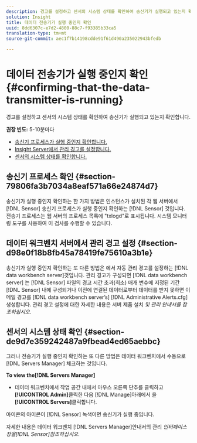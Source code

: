 ```yaml
---
description: 경고를 설정하고 센서의 시스템 상태를 확인하여 송신기가 실행되고 있는지 확인합니다.
solution: Insight
title: 데이터 전송기가 실행 중인지 확인
uuid: 8dd6307c-e7d2-4800-88c7-f93385b33ca5
translation-type: tm+mt
source-git-commit: aec1f7b14198cdde91f61d490a235022943bfedb

---
```



# 데이터 전송기가 실행 중인지 확인{#confirming-that-the-data-transmitter-is-running}

경고를 설정하고 센서의 시스템 상태를 확인하여 송신기가 실행되고 있는지 확인합니다.

**권장 빈도:** 5-10분마다

* [송신기 프로세스가 실행 중인지 확인합니다.](../../../home/c-snsr-ovrvw/admin-sensor/c-data-trmtr-rng.md#section-79806fa3b7034a8eaf571a66e24874d7)
* [Insight Server에서 관리 경고를 설정합니다.](../../../home/c-snsr-ovrvw/admin-sensor/c-data-trmtr-rng.md#section-d98e0f18b8fb45a78419fe75610a3b1e)
* [센서의 시스템 상태를 확인합니다.](../../../home/c-snsr-ovrvw/admin-sensor/c-data-trmtr-rng.md#section-de9d7e359242487a9fbead4ed65aebbc)

## 송신기 프로세스 확인 {#section-79806fa3b7034a8eaf571a66e24874d7}

송신기가 실행 중인지 확인하는 한 가지 방법은 인스턴스가 설치된 각 웹 서버에서 [!DNL Sensor] 송신기 프로세스가 실행 중인지 확인하는 [!DNL Sensor] 것입니다. 전송기 프로세스는 웹 서버의 프로세스 목록에 &quot;txlogd&quot;로 표시됩니다. 시스템 모니터링 도구를 사용하여 이 검사를 수행할 수 있습니다.

## 데이터 워크벤치 서버에서 관리 경고 설정 {#section-d98e0f18b8fb45a78419fe75610a3b1e}

송신기가 실행 중인지 확인하는 또 다른 방법은 에서 자동 관리 경고를 설정하는 [!DNL data workbench server]것입니다. 관리 경고가 구성되면 [!DNL data workbench server] 는 [!DNL Sensor] 파일의 경고 시간 초과(최소) 매개 변수에 지정된 기간 [!DNL Sensor] 내에 구성되거나 이전에 연결된 데이터로부터 데이터를 받지 못하면 이메일 경고를 [!DNL data workbench server’s] [!DNL Administrative Alerts.cfg] 생성합니다. 관리 경고 설정에 대한 자세한 내용은 서버 제품 설치 *및 관리 안내서를 참조하십시오*.

## 센서의 시스템 상태 확인 {#section-de9d7e359242487a9fbead4ed65aebbc}

그러나 전송기가 실행 중인지 확인하는 또 다른 방법은 데이터 워크벤치에서 수동으로 [!DNL Servers Manager] 체크하는 것입니다.

**To view the[!DNL Servers Manager]**

* 데이터 워크벤치에서 작업 공간 내에서 마우스 오른쪽 단추를 클릭하고 **[!UICONTROL Admin]**&#x200B;클릭한 다음 [!DNL Manage]아래에서 을 **[!UICONTROL Servers]**&#x200B;클릭합니다.

아이콘의 아이콘이 [!DNL Sensor] 녹색이면 송신기가 실행 중입니다.

자세한 내용은 데이터 워크벤치 [!DNL Servers Manager]안내서의 관리 *인터페이스 장을[!DNL Sensor]참조하십시오*.
